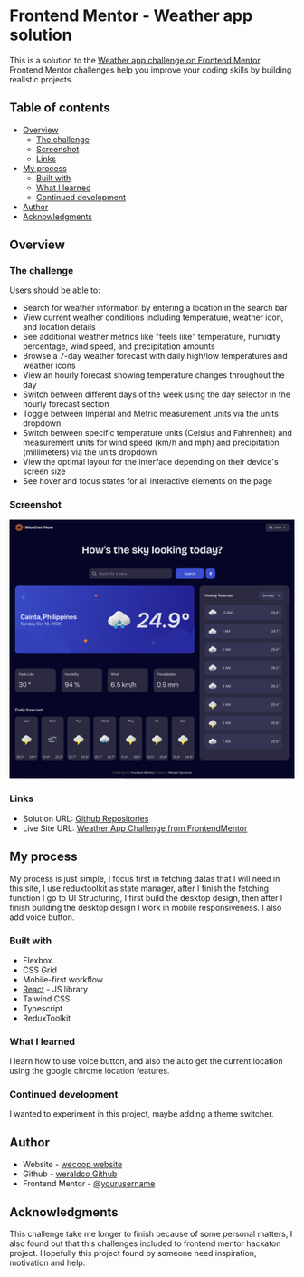 # Frontend Mentor - Weather app solution

This is a solution to the [Weather app challenge on Frontend Mentor](https://www.frontendmentor.io/challenges/weather-app-K1FhddVm49). Frontend Mentor challenges help you improve your coding skills by building realistic projects.

## Table of contents

- [Overview](#overview)
  - [The challenge](#the-challenge)
  - [Screenshot](#screenshot)
  - [Links](#links)
- [My process](#my-process)
  - [Built with](#built-with)
  - [What I learned](#what-i-learned)
  - [Continued development](#continued-development)
- [Author](#author)
- [Acknowledgments](#acknowledgments)

## Overview

### The challenge

Users should be able to:

- Search for weather information by entering a location in the search bar
- View current weather conditions including temperature, weather icon, and location details
- See additional weather metrics like "feels like" temperature, humidity percentage, wind speed, and precipitation amounts
- Browse a 7-day weather forecast with daily high/low temperatures and weather icons
- View an hourly forecast showing temperature changes throughout the day
- Switch between different days of the week using the day selector in the hourly forecast section
- Toggle between Imperial and Metric measurement units via the units dropdown
- Switch between specific temperature units (Celsius and Fahrenheit) and measurement units for wind speed (km/h and mph) and precipitation (millimeters) via the units dropdown
- View the optimal layout for the interface depending on their device's screen size
- See hover and focus states for all interactive elements on the page

### Screenshot

![](./screenshot.png)

### Links

- Solution URL: [Github Repositories](https://github.com/weraldco/frontendmentor-weather-app)
- Live Site URL: [Weather App Challenge from FrontendMentor](https://frontendmentor-weather-app.vercel.app/)

## My process

My process is just simple, I focus first in fetching datas that I will need in this site, I use reduxtoolkit as state manager, after I finish the fetching function I go to UI Structuring, I first build the desktop design, then after I finish building the desktop design I work in mobile responsiveness. I also add voice button.

### Built with

- Flexbox
- CSS Grid
- Mobile-first workflow
- [React](https://reactjs.org/) - JS library
- Taiwind CSS
- Typescript
- ReduxToolkit

### What I learned

I learn how to use voice button, and also the auto get the current location using the google chrome location features.

### Continued development

I wanted to experiment in this project, maybe adding a theme switcher.

## Author

- Website - [wecoop website](https://wcoop.vercel.app)
- Github - [weraldco Github](https://github.com/weraldco)
- Frontend Mentor - [@yourusername](https://www.frontendmentor.io/profile/weraldco)

## Acknowledgments

This challenge take me longer to finish because of some personal matters, I also found out that this challenges included to frontend mentor hackaton project. Hopefully this project found by someone need inspiration, motivation and help.
